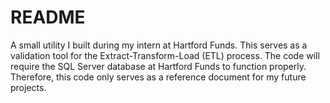 # README

A small utility I built during my intern at Hartford Funds. This serves as a validation tool for the Extract-Transform-Load (ETL) 
process. The code will require the SQL Server database at Hartford Funds to function properly. Therefore, this code only serves
as a reference document for my future projects. 
